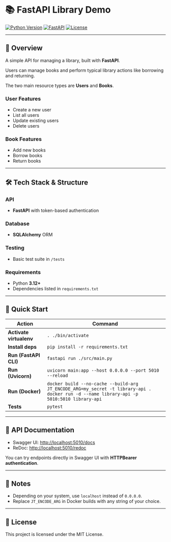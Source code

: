 # 📚 FastAPI Library Demo

[![Python Version](https://img.shields.io/badge/python-3.12+-blue.svg)](https://www.python.org/downloads/)
[![FastAPI](https://img.shields.io/badge/FastAPI-0.100+-brightgreen)](https://fastapi.tiangolo.com/)
[![License](https://img.shields.io/badge/license-MIT-lightgrey.svg)](LICENSE)

---

## 📖 Overview
A simple API for managing a library, built with **FastAPI**.

Users can manage books and perform typical library actions like borrowing and returning.

The two main resource types are **Users** and **Books**.

### User Features
- Create a new user
- List all users
- Update existing users
- Delete users

### Book Features
- Add new books
- Borrow books
- Return books

---

## 🛠 Tech Stack & Structure

### API
- **FastAPI** with token-based authentication

### Database
- **SQLAlchemy** ORM

### Testing
- Basic test suite in `/tests`

### Requirements
- Python **3.12+**
- Dependencies listed in `requirements.txt`

---

## 🚀 Quick Start

| Action                | Command                                                                                   |
|-----------------------|-------------------------------------------------------------------------------------------|
| **Activate virtualenv** | `. ./bin/activate`                                                                      |
| **Install deps**      | `pip install -r requirements.txt`                                                         |
| **Run (FastAPI CLI)** | `fastapi run ./src/main.py`                                                               |
| **Run (Uvicorn)**     | `uvicorn main:app --host 0.0.0.0 --port 5010 --reload`                                     |
| **Run (Docker)**      | `docker build --no-cache --build-arg JT_ENCODE_ARG=my_secret -t library-api .` <br> `docker run -d --name library-api -p 5010:5010 library-api` |
| **Tests**             | `pytest`                                                                                  |

---

## 📜 API Documentation
- Swagger UI: [http://localhost:5010/docs](http://localhost:5010/docs)
- ReDoc: [http://localhost:5010/redoc](http://localhost:5010/redoc)

You can try endpoints directly in Swagger UI with **HTTPBearer authentication**.

---

## 📝 Notes
- Depending on your system, use `localhost` instead of `0.0.0.0`.
- Replace `JT_ENCODE_ARG` in Docker builds with any string of your choice.

---

## 📄 License
This project is licensed under the MIT License.
